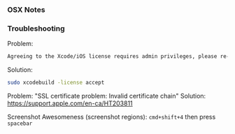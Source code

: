 ### OSX Notes ###


### Troubleshooting ###

Problem:
```bash
Agreeing to the Xcode/iOS license requires admin privileges, please re-run as root via sudo.
```

Solution:
```bash
sudo xcodebuild -license accept
```



Problem: "SSL certificate problem: Invalid certificate chain"
Solution: https://support.apple.com/en-ca/HT203811



Screenshot Awesomeness (screenshot regions): `cmd+shift+4` then press `spacebar`


